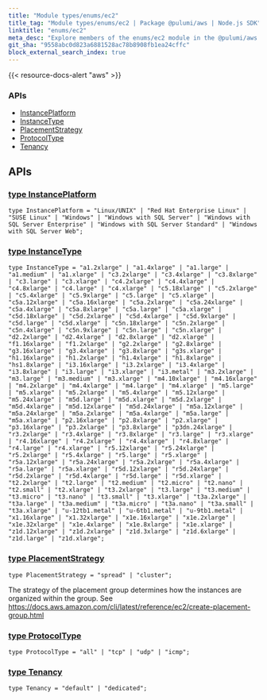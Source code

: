 ```yaml
---
title: "Module types/enums/ec2"
title_tag: "Module types/enums/ec2 | Package @pulumi/aws | Node.js SDK"
linktitle: "enums/ec2"
meta_desc: "Explore members of the enums/ec2 module in the @pulumi/aws package."
git_sha: "9558abc0d823a6881528ac78b8908fb1ea24cffc"
block_external_search_index: true
---
```


<!-- WARNING: this page was generated by a tool. Do not edit it by hand. -->
<!-- To change it, please see https://github.com/pulumi/docs/tree/master/tools/tscdocgen. -->

{{< resource-docs-alert "aws" >}}






<h3>APIs</h3>
<ul class="api">
    <li><a href="#InstancePlatform"><span class="symbol api"></span>InstancePlatform</a></li>
    <li><a href="#InstanceType"><span class="symbol api"></span>InstanceType</a></li>
    <li><a href="#PlacementStrategy"><span class="symbol api"></span>PlacementStrategy</a></li>
    <li><a href="#ProtocolType"><span class="symbol api"></span>ProtocolType</a></li>
    <li><a href="#Tenancy"><span class="symbol api"></span>Tenancy</a></li>
</ul>




<h2 id="apis">APIs</h2>
<h3 class="pdoc-module-header" id="InstancePlatform" data-link-title="InstancePlatform">
    <a href="https://github.com/pulumi/pulumi-aws/blob/9558abc0d823a6881528ac78b8908fb1ea24cffc/sdk/nodejs/types/enums/ec2/index.ts#L16">
        type <strong>InstancePlatform</strong>
    </a>
</h3>

<pre class="highlight"><code><span class='kd'>type</span> InstancePlatform = <span class='s2'>"Linux/UNIX"</span> | <span class='s2'>"Red Hat Enterprise Linux"</span> | <span class='s2'>"SUSE Linux"</span> | <span class='s2'>"Windows"</span> | <span class='s2'>"Windows with SQL Server"</span> | <span class='s2'>"Windows with SQL Server Enterprise"</span> | <span class='s2'>"Windows with SQL Server Standard"</span> | <span class='s2'>"Windows with SQL Server Web"</span>;</code></pre>
<h3 class="pdoc-module-header" id="InstanceType" data-link-title="InstanceType">
    <a href="https://github.com/pulumi/pulumi-aws/blob/9558abc0d823a6881528ac78b8908fb1ea24cffc/sdk/nodejs/types/enums/ec2/index.ts#L188">
        type <strong>InstanceType</strong>
    </a>
</h3>

<pre class="highlight"><code><span class='kd'>type</span> InstanceType = <span class='s2'>"a1.2xlarge"</span> | <span class='s2'>"a1.4xlarge"</span> | <span class='s2'>"a1.large"</span> | <span class='s2'>"a1.medium"</span> | <span class='s2'>"a1.xlarge"</span> | <span class='s2'>"c3.2xlarge"</span> | <span class='s2'>"c3.4xlarge"</span> | <span class='s2'>"c3.8xlarge"</span> | <span class='s2'>"c3.large"</span> | <span class='s2'>"c3.xlarge"</span> | <span class='s2'>"c4.2xlarge"</span> | <span class='s2'>"c4.4xlarge"</span> | <span class='s2'>"c4.8xlarge"</span> | <span class='s2'>"c4.large"</span> | <span class='s2'>"c4.xlarge"</span> | <span class='s2'>"c5.18xlarge"</span> | <span class='s2'>"c5.2xlarge"</span> | <span class='s2'>"c5.4xlarge"</span> | <span class='s2'>"c5.9xlarge"</span> | <span class='s2'>"c5.large"</span> | <span class='s2'>"c5.xlarge"</span> | <span class='s2'>"c5a.12xlarge"</span> | <span class='s2'>"c5a.16xlarge"</span> | <span class='s2'>"c5a.2xlarge"</span> | <span class='s2'>"c5a.24xlarge"</span> | <span class='s2'>"c5a.4xlarge"</span> | <span class='s2'>"c5a.8xlarge"</span> | <span class='s2'>"c5a.large"</span> | <span class='s2'>"c5a.xlarge"</span> | <span class='s2'>"c5d.18xlarge"</span> | <span class='s2'>"c5d.2xlarge"</span> | <span class='s2'>"c5d.4xlarge"</span> | <span class='s2'>"c5d.9xlarge"</span> | <span class='s2'>"c5d.large"</span> | <span class='s2'>"c5d.xlarge"</span> | <span class='s2'>"c5n.18xlarge"</span> | <span class='s2'>"c5n.2xlarge"</span> | <span class='s2'>"c5n.4xlarge"</span> | <span class='s2'>"c5n.9xlarge"</span> | <span class='s2'>"c5n.large"</span> | <span class='s2'>"c5n.xlarge"</span> | <span class='s2'>"d2.2xlarge"</span> | <span class='s2'>"d2.4xlarge"</span> | <span class='s2'>"d2.8xlarge"</span> | <span class='s2'>"d2.xlarge"</span> | <span class='s2'>"f1.16xlarge"</span> | <span class='s2'>"f1.2xlarge"</span> | <span class='s2'>"g2.2xlarge"</span> | <span class='s2'>"g2.8xlarge"</span> | <span class='s2'>"g3.16xlarge"</span> | <span class='s2'>"g3.4xlarge"</span> | <span class='s2'>"g3.8xlarge"</span> | <span class='s2'>"g3s.xlarge"</span> | <span class='s2'>"h1.16xlarge"</span> | <span class='s2'>"h1.2xlarge"</span> | <span class='s2'>"h1.4xlarge"</span> | <span class='s2'>"h1.8xlarge"</span> | <span class='s2'>"hs1.8xlarge"</span> | <span class='s2'>"i3.16xlarge"</span> | <span class='s2'>"i3.2xlarge"</span> | <span class='s2'>"i3.4xlarge"</span> | <span class='s2'>"i3.8xlarge"</span> | <span class='s2'>"i3.large"</span> | <span class='s2'>"i3.xlarge"</span> | <span class='s2'>"i3.metal"</span> | <span class='s2'>"m3.2xlarge"</span> | <span class='s2'>"m3.large"</span> | <span class='s2'>"m3.medium"</span> | <span class='s2'>"m3.xlarge"</span> | <span class='s2'>"m4.10xlarge"</span> | <span class='s2'>"m4.16xlarge"</span> | <span class='s2'>"m4.2xlarge"</span> | <span class='s2'>"m4.4xlarge"</span> | <span class='s2'>"m4.large"</span> | <span class='s2'>"m4.xlarge"</span> | <span class='s2'>"m5.large"</span> | <span class='s2'>"m5.xlarge"</span> | <span class='s2'>"m5.2xlarge"</span> | <span class='s2'>"m5.4xlarge"</span> | <span class='s2'>"m5.12xlarge"</span> | <span class='s2'>"m5.24xlarge"</span> | <span class='s2'>"m5d.large"</span> | <span class='s2'>"m5d.xlarge"</span> | <span class='s2'>"m5d.2xlarge"</span> | <span class='s2'>"m5d.4xlarge"</span> | <span class='s2'>"m5d.12xlarge"</span> | <span class='s2'>"m5d.24xlarge"</span> | <span class='s2'>"m5a.12xlarge"</span> | <span class='s2'>"m5a.24xlarge"</span> | <span class='s2'>"m5a.2xlarge"</span> | <span class='s2'>"m5a.4xlarge"</span> | <span class='s2'>"m5a.large"</span> | <span class='s2'>"m5a.xlarge"</span> | <span class='s2'>"p2.16xlarge"</span> | <span class='s2'>"p2.8xlarge"</span> | <span class='s2'>"p2.xlarge"</span> | <span class='s2'>"p3.16xlarge"</span> | <span class='s2'>"p3.2xlarge"</span> | <span class='s2'>"p3.8xlarge"</span> | <span class='s2'>"p3dn.24xlarge"</span> | <span class='s2'>"r3.2xlarge"</span> | <span class='s2'>"r3.4xlarge"</span> | <span class='s2'>"r3.8xlarge"</span> | <span class='s2'>"r3.large"</span> | <span class='s2'>"r3.xlarge"</span> | <span class='s2'>"r4.16xlarge"</span> | <span class='s2'>"r4.2xlarge"</span> | <span class='s2'>"r4.4xlarge"</span> | <span class='s2'>"r4.8xlarge"</span> | <span class='s2'>"r4.large"</span> | <span class='s2'>"r4.xlarge"</span> | <span class='s2'>"r5.12xlarge"</span> | <span class='s2'>"r5.24xlarge"</span> | <span class='s2'>"r5.2xlarge"</span> | <span class='s2'>"r5.4xlarge"</span> | <span class='s2'>"r5.large"</span> | <span class='s2'>"r5.xlarge"</span> | <span class='s2'>"r5a.12xlarge"</span> | <span class='s2'>"r5a.24xlarge"</span> | <span class='s2'>"r5a.2xlarge"</span> | <span class='s2'>"r5a.4xlarge"</span> | <span class='s2'>"r5a.large"</span> | <span class='s2'>"r5a.xlarge"</span> | <span class='s2'>"r5d.12xlarge"</span> | <span class='s2'>"r5d.24xlarge"</span> | <span class='s2'>"r5d.2xlarge"</span> | <span class='s2'>"r5d.4xlarge"</span> | <span class='s2'>"r5d.large"</span> | <span class='s2'>"r5d.xlarge"</span> | <span class='s2'>"t2.2xlarge"</span> | <span class='s2'>"t2.large"</span> | <span class='s2'>"t2.medium"</span> | <span class='s2'>"t2.micro"</span> | <span class='s2'>"t2.nano"</span> | <span class='s2'>"t2.small"</span> | <span class='s2'>"t2.xlarge"</span> | <span class='s2'>"t3.2xlarge"</span> | <span class='s2'>"t3.large"</span> | <span class='s2'>"t3.medium"</span> | <span class='s2'>"t3.micro"</span> | <span class='s2'>"t3.nano"</span> | <span class='s2'>"t3.small"</span> | <span class='s2'>"t3.xlarge"</span> | <span class='s2'>"t3a.2xlarge"</span> | <span class='s2'>"t3a.large"</span> | <span class='s2'>"t3a.medium"</span> | <span class='s2'>"t3a.micro"</span> | <span class='s2'>"t3a.nano"</span> | <span class='s2'>"t3a.small"</span> | <span class='s2'>"t3a.xlarge"</span> | <span class='s2'>"u-12tb1.metal"</span> | <span class='s2'>"u-6tb1.metal"</span> | <span class='s2'>"u-9tb1.metal"</span> | <span class='s2'>"x1.16xlarge"</span> | <span class='s2'>"x1.32xlarge"</span> | <span class='s2'>"x1e.16xlarge"</span> | <span class='s2'>"x1e.2xlarge"</span> | <span class='s2'>"x1e.32xlarge"</span> | <span class='s2'>"x1e.4xlarge"</span> | <span class='s2'>"x1e.8xlarge"</span> | <span class='s2'>"x1e.xlarge"</span> | <span class='s2'>"z1d.12xlarge"</span> | <span class='s2'>"z1d.2xlarge"</span> | <span class='s2'>"z1d.3xlarge"</span> | <span class='s2'>"z1d.6xlarge"</span> | <span class='s2'>"z1d.large"</span> | <span class='s2'>"z1d.xlarge"</span>;</code></pre>
<h3 class="pdoc-module-header" id="PlacementStrategy" data-link-title="PlacementStrategy">
    <a href="https://github.com/pulumi/pulumi-aws/blob/9558abc0d823a6881528ac78b8908fb1ea24cffc/sdk/nodejs/types/enums/ec2/index.ts#L206">
        type <strong>PlacementStrategy</strong>
    </a>
</h3>

<pre class="highlight"><code><span class='kd'>type</span> PlacementStrategy = <span class='s2'>"spread"</span> | <span class='s2'>"cluster"</span>;</code></pre>

The strategy of the placement group determines how the instances are organized within the group.
See https://docs.aws.amazon.com/cli/latest/reference/ec2/create-placement-group.html

<h3 class="pdoc-module-header" id="ProtocolType" data-link-title="ProtocolType">
    <a href="https://github.com/pulumi/pulumi-aws/blob/9558abc0d823a6881528ac78b8908fb1ea24cffc/sdk/nodejs/types/enums/ec2/index.ts#L215">
        type <strong>ProtocolType</strong>
    </a>
</h3>

<pre class="highlight"><code><span class='kd'>type</span> ProtocolType = <span class='s2'>"all"</span> | <span class='s2'>"tcp"</span> | <span class='s2'>"udp"</span> | <span class='s2'>"icmp"</span>;</code></pre>
<h3 class="pdoc-module-header" id="Tenancy" data-link-title="Tenancy">
    <a href="https://github.com/pulumi/pulumi-aws/blob/9558abc0d823a6881528ac78b8908fb1ea24cffc/sdk/nodejs/types/enums/ec2/index.ts#L222">
        type <strong>Tenancy</strong>
    </a>
</h3>

<pre class="highlight"><code><span class='kd'>type</span> Tenancy = <span class='s2'>"default"</span> | <span class='s2'>"dedicated"</span>;</code></pre>
